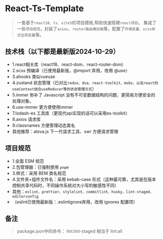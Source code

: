 # React-Ts-Template
> 一套基于`react18、ts、vite5`的项目模板,帮助快速搭建`react项目`。
> 集成了一些`项目规范`，封装了`axios`、`router路由懒加载`等，配置了`环境变量、scss样式全局变量`等。

## 技术栈（以下都是最新版2024-10-29）
- 1.react相关库（react18、react-dom、react-router-dom）
- 2.scss 预编译（已使用最新版，@import 弃用，改用 @use）
- 3.ahooks 类似vueuse
- 4.zustand 状态管理（已对比`redux、dva、react-toolkit、mobx，以及react的useContext结合useReducer等的状态管理方式`）
- 5.immer 弥补了 Javascript 没有不可变数据结构的问题、更简易方便安全的处理对象。
- 6.use-immer 更方便使用immer
- 7.lodash-es 工具库（更现代api实现的话可以采用es-toolkit）
- 8.axios 请求库
- 9.classnames 方便管理动态类名
- 其他推荐：alova.js 下一代请求工具、swr 方便请求管理

## 项目规范
- 1.全面 ESM 规范
- 2.包管理器：已强制使用 `pnpm`
- 3.样式：采用 BEM 类名规范
- 4.文件夹+组件文件名：采用 kebab-case 形式（这种最可靠，尤其是在版本控制共享代码时，不同操作系统对大小写的敏感性不同）
- 其他：`eslint、prettier、stylelint、commitlint、husky、lint-staged、editorconfig`
- （eslint已使用最新版：.eslintignore弃用，改用 ignores 配置项）

## 备注
> package.json中的命令：
> lint:lint-staged 相当于 lint:all